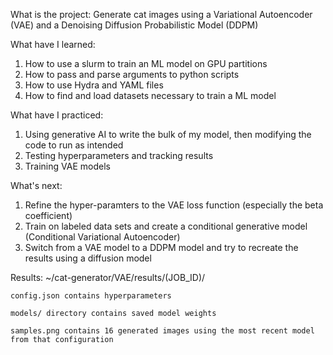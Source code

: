 What is the project:
Generate cat images using a Variational Autoencoder (VAE) and a Denoising Diffusion Probabilistic Model (DDPM)

What have I learned:
1. How to use a slurm to train an ML model on GPU partitions
2. How to pass and parse arguments to python scripts
3. How to use Hydra and YAML files
4. How to find and load datasets necessary to train a ML model

What have I practiced:
1. Using generative AI to write the bulk of my model, then modifying the code to run as intended
2. Testing hyperparameters and tracking results
3. Training VAE models

What's next:
1. Refine the hyper-paramters to the VAE loss function (especially the beta coefficient)
2. Train on labeled data sets and create a conditional generative model (Conditional Variational Autoencoder)
3. Switch from a VAE model to a DDPM model and try to recreate the results using a diffusion model

Results: ~/cat-generator/VAE/results/(JOB_ID)/

    config.json contains hyperparameters

    models/ directory contains saved model weights

    samples.png contains 16 generated images using the most recent model from that configuration

